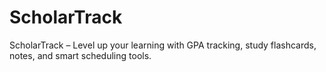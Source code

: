 # ScholarTrack
ScholarTrack – Level up your learning with GPA tracking, study flashcards, notes, and smart scheduling tools.
